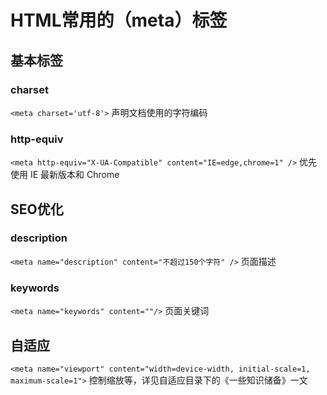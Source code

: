 # HTML常用的（meta）标签

## 基本标签

### charset
`<meta charset='utf-8'>` 声明文档使用的字符编码

### http-equiv
`<meta http-equiv="X-UA-Compatible" content="IE=edge,chrome=1" />` 优先使用 IE 最新版本和 Chrome

## SEO优化

### description
`<meta name="description" content="不超过150个字符" />` 页面描述

### keywords
`<meta name="keywords" content=""/>` 页面关键词

## 自适应
`<meta name="viewport" content="width=device-width, initial-scale=1, maximum-scale=1">` 控制缩放等，详见自适应目录下的《一些知识储备》一文



